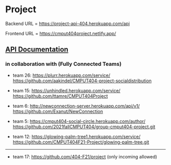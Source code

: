 # Project     
Backend URL = https://project-api-404.herokuapp.com/api

Frontend URL = https://cmput404project.netlify.app/       

[API Documentation](https://github.com/CMPUT404NotFound/project/wiki/API)
---------------------------------------------------------------------
### in collaboration with (Fully Connected Teams)

+ team 26: https://plurr.herokuapp.com/service/
           https://github.com/aakindel/CMPUT404-project-socialdistribution

+ team 15: https://unhindled.herokuapp.com/service/
           https://github.com/ttamre/CMPUT404Project

+ team 6: http://newconnection-server.herokuapp.com/api/v1/
          https://github.com/Exanut/NewConnection

+ team 5: https://cmput404-social-circle.herokuapp.com/author/
          https://github.com/2021fallCMPUT404/group-cmput404-project.git

+ team 12: https://glowing-palm-tree1.herokuapp.com/service/
           https://github.com/CMPUT404F21-Project/glowing-palm-tree.git
---------------------------------------------------------------------

+ team 17: https://github.com/404-F21/project (only incoming allowed)        


